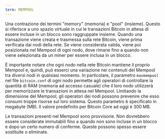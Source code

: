 ```yaml
---
term: MEMPOOL
---
```


Una contrazione dei termini "memory" (memoria) e "pool" (insieme). Questo si riferisce a uno spazio virtuale in cui le transazioni Bitcoin in attesa di essere incluse in un blocco sono raggruppate insieme. Quando una transazione viene creata e trasmessa sulla rete Bitcoin, viene prima verificata dai nodi della rete. Se viene considerata valida, viene poi posizionata nel Mempool di ogni nodo, dove rimane fino a quando non viene selezionata da un miner per essere inclusa in un blocco.

È importante notare che ogni nodo nella rete Bitcoin mantiene il proprio Mempool e, quindi, può esserci una variazione nei contenuti del Mempool tra diversi nodi in qualsiasi momento. In particolare, il parametro `maxmempool` nel file `bitcoin.conf` di ogni nodo permette agli operatori di controllare la quantità di RAM (memoria ad accesso casuale) che il loro nodo utilizzerà per memorizzare le transazioni in attesa nel Mempool. Limitando la dimensione del Mempool, gli operatori dei nodi possono prevenire che esso consumi troppe risorse sul loro sistema. Questo parametro è specificato in megabyte (MB). Il valore predefinito per Bitcoin Core ad oggi è 300 MB.

Le transazioni presenti nel Mempool sono provvisorie. Non dovrebbero essere considerate immutabili fino a quando non sono incluse in un blocco e dopo un certo numero di conferme. Queste possono spesso essere sostituite o eliminate.